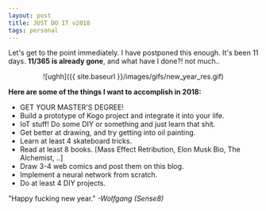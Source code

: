 ```yaml
---
layout: post
title: JUST DO IT v2018
tags: personal
---
```


Let's get to the point immediately. I have postponed this enough.
It's been 11 days. **11/365 is already gone**, and what have I done?! not much..

<div style="text-align:center" markdown="1">

![ughh]({{ site.baseurl }}/images/gifs/new_year_res.gif)
<!-- THE TRUTH ABOUT RESOLUTIONS -->
</div>

**Here are some of the things I want to accomplish in 2018:**
+ GET YOUR MASTER'S DEGREE!
+ Build a prototype of Kogo project and integrate it into your life.
+ IoT stuff! Do some DIY or something and just learn that shit.
+ Get better at drawing, and try getting into oil painting.
+ Learn at least 4 skateboard tricks.
+ Read at least 8 books. [Mass Effect Retribution, Elon Musk Bio, The Alchemist, ..]
+ Draw 3-4 web comics and post them on this blog.
+ Implement a neural network from scratch.
+ Do at least 4 DIY projects.


"Happy fucking new year."
    *-Wolfgang (Sense8)*
